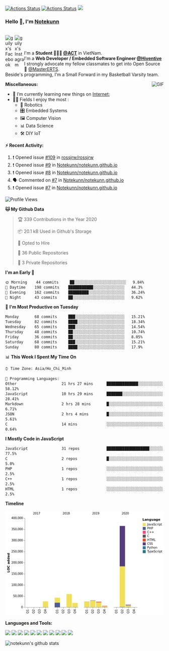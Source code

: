 [![Actions Status](https://github.com/Notekunn/Notekunn/workflows/wakatime-stats/badge.svg)](https://github.com/Notekunn/Notekunn/actions)
[![Actions Status](https://github.com/Notekunn/Notekunn/workflows/update-gh-activity/badge.svg)](https://github.com/Notekunn/Notekunn/actions)
![](https://visitor-badge.glitch.me/badge?page_id=guilyx.guilyx)

### Hello 👋, I'm [Notekunn](https://Notekunn.github.io) 

<br/>
<a href="https://www.facebook.com/ShiinDz">
  <img align="left" alt="guilyx's Facebook" width="30px" src="https://image.flaticon.com/icons/svg/2111/2111342.svg" />
</a>
<a href="https://www.instagram.com/_unique.scary_">
  <img align="left" alt="guilyx's Instagram" width="30px" src="https://image.flaticon.com/icons/svg/2111/2111421.svg" />
</a> <br /> <br />

I'm a **Student 👨🏽‍💼 [@ACT](http://actvn.edu.vn/)** in VietNam. <br />
I'm a **Web Developer / Embedded Software Engineer [@Hiventive](https://www.hiventive.com)**  <br />
I strongly advocate my fellow classmates to get into Open Source 📢 [@MasterERTS](https://github.com/MasterERTS).  <br />
Beside's programming, I'm a Small Forward in my Basketball Varsity team. <br />

  <img align="right" alt="GIF" src="https://media1.tenor.com/images/1c6140897565e34a4e98f618e220dc0d/tenor.gif?itemid=9358372" />
  
**Miscellaneous:**

- 📖 I’m currently learning new things on [Internet](https://www.google.com.vn);
- 🤹🏽 Fields I enjoy the most :
  - 🤖 Robotics 
  - 🎛 Embedded Systems
  - 🖼 Computer Vision
  - 📊 Data Science
  - 🛠 DIY IoT

**:zap: Recent Activity:**

<!--START_SECTION:activity-->
1. ❗️ Opened issue [#109](https://github.com//rossjrw/rossjrw/issues/109) in [rossjrw/rossjrw](https://github.com//rossjrw/rossjrw)
2. ❗️ Opened issue [#9](https://github.com//Notekunn/notekunn.github.io/issues/9) in [Notekunn/notekunn.github.io](https://github.com//Notekunn/notekunn.github.io)
3. ❗️ Opened issue [#8](https://github.com//Notekunn/notekunn.github.io/issues/8) in [Notekunn/notekunn.github.io](https://github.com//Notekunn/notekunn.github.io)
4. 🗣 Commented on [#7](https://github.com//Notekunn/notekunn.github.io/issues/7) in [Notekunn/notekunn.github.io](https://github.com//Notekunn/notekunn.github.io)
5. ❗️ Opened issue [#7](https://github.com//Notekunn/notekunn.github.io/issues/7) in [Notekunn/notekunn.github.io](https://github.com//Notekunn/notekunn.github.io)
<!--END_SECTION:activity-->

<!--START_SECTION:waka-->
![Profile Views](http://img.shields.io/badge/Profile%20Views-51-blue)

**🐱 My Github Data** 

> 🏆 339 Contributions in the Year 2020
 > 
> 📦 20.1 kB Used in Github's Storage 
 > 
> 💼 Opted to Hire
 > 
> 📜 36 Public Repositories
 > 
> 🔑 3 Private Repositories 

**I'm an Early 🐤** 

```text
🌞 Morning    44 commits     ██░░░░░░░░░░░░░░░░░░░░░░░   9.84% 
🌆 Daytime    198 commits    ███████████░░░░░░░░░░░░░░   44.3% 
🌃 Evening    162 commits    █████████░░░░░░░░░░░░░░░░   36.24% 
🌙 Night      43 commits     ██░░░░░░░░░░░░░░░░░░░░░░░   9.62%

```
📅 **I'm Most Productive on Tuesday** 

```text
Monday       68 commits     ███░░░░░░░░░░░░░░░░░░░░░░   15.21% 
Tuesday      82 commits     ████░░░░░░░░░░░░░░░░░░░░░   18.34% 
Wednesday    65 commits     ███░░░░░░░░░░░░░░░░░░░░░░   14.54% 
Thursday     48 commits     ██░░░░░░░░░░░░░░░░░░░░░░░   10.74% 
Friday       36 commits     ██░░░░░░░░░░░░░░░░░░░░░░░   8.05% 
Saturday     68 commits     ███░░░░░░░░░░░░░░░░░░░░░░   15.21% 
Sunday       80 commits     ████░░░░░░░░░░░░░░░░░░░░░   17.9%

```


📊 **This Week I Spent My Time On** 

```text
⌚︎ Time Zone: Asia/Ho_Chi_Minh

💬 Programming Languages: 
Other                    21 hrs 27 mins      ██████████████░░░░░░░░░░░   58.12% 
JavaScript               10 hrs 29 mins      ███████░░░░░░░░░░░░░░░░░░   28.41% 
Markdown                 2 hrs 28 mins       █░░░░░░░░░░░░░░░░░░░░░░░░   6.71% 
JSON                     2 hrs 4 mins        █░░░░░░░░░░░░░░░░░░░░░░░░   5.61% 
C                        14 mins             ░░░░░░░░░░░░░░░░░░░░░░░░░   0.64%

```

**I Mostly Code in JavaScript** 

```text
JavaScript               31 repos            ███████████████████░░░░░░   77.5% 
C                        2 repos             █░░░░░░░░░░░░░░░░░░░░░░░░   5.0% 
PHP                      1 repos             ░░░░░░░░░░░░░░░░░░░░░░░░░   2.5% 
C++                      1 repos             ░░░░░░░░░░░░░░░░░░░░░░░░░   2.5% 
HTML                     1 repos             ░░░░░░░░░░░░░░░░░░░░░░░░░   2.5%

```


**Timeline**

![Chart not found](https://github.com/Notekunn/Notekunn/blob/master/charts/bar_graph.png) 


<!--END_SECTION:waka-->

**Languages and Tools:**  

<code><img height="50" src="https://image.flaticon.com/icons/svg/2861/2861557.svg"></code>
<code><img height="50" src="https://image.flaticon.com/icons/svg/3190/3190604.svg"></code>
<code><img height="50" src="https://image.flaticon.com/icons/svg/2942/2942156.svg"></code>
<code><img height="50" src="https://img.icons8.com/color/48/000000/golang.png"></code>
<code><img height="50" src="https://image.flaticon.com/icons/svg/1628/1628182.svg"></code>
<code><img height="50" src="https://image.flaticon.com/icons/png/512/2085/2085061.png"></code>
<code><img height="50" src="https://image.flaticon.com/icons/svg/2535/2535543.svg"></code>
<code><img height="50" src="https://cdn.icon-icons.com/icons2/1508/PNG/512/matlab_104289.png"></code>
<code><img height="50" src="https://image.flaticon.com/icons/svg/2721/2721297.svg"></code>
<code><img height="50" src="https://image.flaticon.com/icons/svg/752/752605.svg"></code>
<code><img height="50" src="https://image.flaticon.com/icons/svg/1680/1680899.svg"></code>

![notekunn's github stats](https://github-readme-stats.vercel.app/api?username=notekunn&show_icons=true&hide_border=true)
